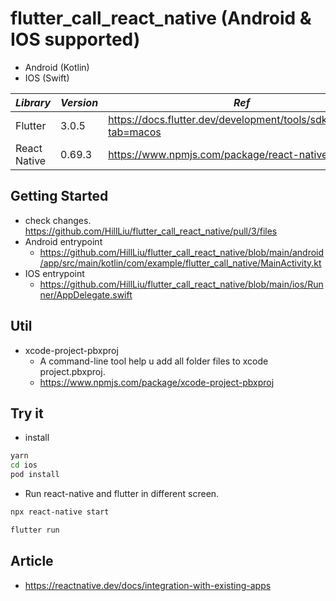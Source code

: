 # flutter_call_react_native (Android & IOS supported)

- Android (Kotlin)
- IOS (Swift)

| _Library_    | _Version_ | _Ref_                                                             |
| ------------ | --------- | ----------------------------------------------------------------- |
| Flutter      | 3.0.5     | https://docs.flutter.dev/development/tools/sdk/releases?tab=macos |
| React Native | 0.69.3    | https://www.npmjs.com/package/react-native                        |

## Getting Started

- check changes. https://github.com/HillLiu/flutter_call_react_native/pull/3/files
- Android entrypoint
   - https://github.com/HillLiu/flutter_call_react_native/blob/main/android/app/src/main/kotlin/com/example/flutter_call_native/MainActivity.kt
- IOS entrypoint
   - https://github.com/HillLiu/flutter_call_react_native/blob/main/ios/Runner/AppDelegate.swift

## Util

- xcode-project-pbxproj
  - A command-line tool help u add all folder files to xcode project.pbxproj.
  - https://www.npmjs.com/package/xcode-project-pbxproj

## Try it

- install

```bash
yarn
cd ios
pod install
```

- Run react-native and flutter in different screen.

```bash
npx react-native start
```

```bash
flutter run
```

## Article

- https://reactnative.dev/docs/integration-with-existing-apps
